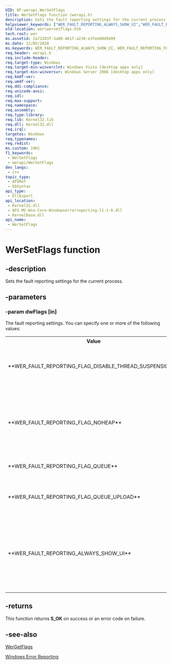 ```yaml
---
UID: NF:werapi.WerSetFlags
title: WerSetFlags function (werapi.h)
description: Sets the fault reporting settings for the current process.
helpviewer_keywords: ["WER_FAULT_REPORTING_ALWAYS_SHOW_UI","WER_FAULT_REPORTING_FLAG_DISABLE_THREAD_SUSPENSION","WER_FAULT_REPORTING_FLAG_NOHEAP","WER_FAULT_REPORTING_FLAG_QUEUE","WER_FAULT_REPORTING_FLAG_QUEUE_UPLOAD","WerSetFlags","WerSetFlags function [Windows Error Reporting]","base.wersetflags","wer.wersetflags","werapi/WerSetFlags"]
old-location: wer\wersetflags.htm
tech.root: wer
ms.assetid: 2a71203f-3a08-461f-a230-e3fee00d9d99
ms.date: 12/05/2018
ms.keywords: WER_FAULT_REPORTING_ALWAYS_SHOW_UI, WER_FAULT_REPORTING_FLAG_DISABLE_THREAD_SUSPENSION, WER_FAULT_REPORTING_FLAG_NOHEAP, WER_FAULT_REPORTING_FLAG_QUEUE, WER_FAULT_REPORTING_FLAG_QUEUE_UPLOAD, WerSetFlags, WerSetFlags function [Windows Error Reporting], base.wersetflags, wer.wersetflags, werapi/WerSetFlags
req.header: werapi.h
req.include-header: 
req.target-type: Windows
req.target-min-winverclnt: Windows Vista [desktop apps only]
req.target-min-winversvr: Windows Server 2008 [desktop apps only]
req.kmdf-ver: 
req.umdf-ver: 
req.ddi-compliance: 
req.unicode-ansi: 
req.idl: 
req.max-support: 
req.namespace: 
req.assembly: 
req.type-library: 
req.lib: Kernel32.lib
req.dll: Kernel32.dll
req.irql: 
targetos: Windows
req.typenames: 
req.redist: 
ms.custom: 19H1
f1_keywords:
 - WerSetFlags
 - werapi/WerSetFlags
dev_langs:
 - c++
topic_type:
 - APIRef
 - kbSyntax
api_type:
 - DllExport
api_location:
 - Kernel32.dll
 - API-MS-Win-Core-Windowserrorreporting-l1-1-0.dll
 - KernelBase.dll
api_name:
 - WerSetFlags
---
```


# WerSetFlags function


## -description

Sets the fault reporting settings for the current process.

## -parameters

### -param dwFlags [in]

The fault reporting settings. You can specify one or more of the following values:

<table>
<tr>
<th>Value</th>
<th>Meaning</th>
</tr>
<tr>
<td width="40%"><a id="WER_FAULT_REPORTING_FLAG_DISABLE_THREAD_SUSPENSION"></a><a id="wer_fault_reporting_flag_disable_thread_suspension"></a><dl>
<dt>**WER_FAULT_REPORTING_FLAG_DISABLE_THREAD_SUSPENSION**</dt>
</dl>
</td>
<td width="60%">
Do not suspend the process threads before reporting the error.

</td>
</tr>
<tr>
<td width="40%"><a id="WER_FAULT_REPORTING_FLAG_NOHEAP"></a><a id="wer_fault_reporting_flag_noheap"></a><dl>
<dt>**WER_FAULT_REPORTING_FLAG_NOHEAP**</dt>
</dl>
</td>
<td width="60%">
Do not collect heap information in the event of an application crash or non-response.

</td>
</tr>
<tr>
<td width="40%"><a id="WER_FAULT_REPORTING_FLAG_QUEUE"></a><a id="wer_fault_reporting_flag_queue"></a><dl>
<dt>**WER_FAULT_REPORTING_FLAG_QUEUE**</dt>
</dl>
</td>
<td width="60%">
Queue critical reports.

</td>
</tr>
<tr>
<td width="40%"><a id="WER_FAULT_REPORTING_FLAG_QUEUE_UPLOAD"></a><a id="wer_fault_reporting_flag_queue_upload"></a><dl>
<dt>**WER_FAULT_REPORTING_FLAG_QUEUE_UPLOAD**</dt>
</dl>
</td>
<td width="60%">
Queue critical reports and upload from the queue.

</td>
</tr>
<tr>
<td width="40%"><a id="WER_FAULT_REPORTING_ALWAYS_SHOW_UI"></a><a id="wer_fault_reporting_always_show_ui"></a><dl>
<dt>**WER_FAULT_REPORTING_ALWAYS_SHOW_UI**</dt>
</dl>
</td>
<td width="60%">
Always show error reporting UI for this process. This is applicable for interactive applications only.

</td>
</tr>
</table>

## -returns

This function returns **S_OK** on success or an error code on failure.

## -see-also




<a href="/windows/desktop/api/werapi/nf-werapi-wergetflags">WerGetFlags</a>



[Windows Error Reporting](/windows/desktop/wer)